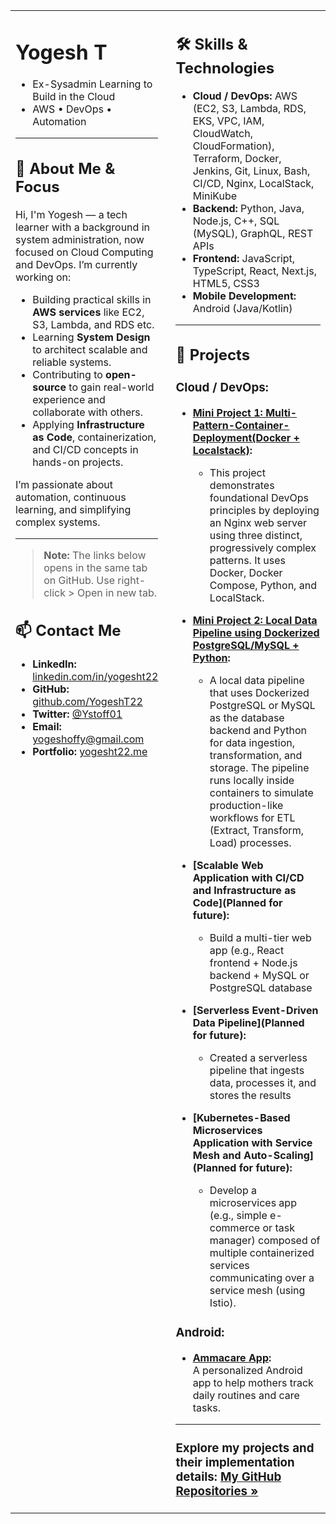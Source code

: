<table width="100%">
<tr>
<td width="45%" valign="top">

<!-- LEFT COLUMN: ABOUT, INTRO, CONTACT -->

# Yogesh T
* Ex-Sysadmin Learning to Build in the Cloud  
* AWS • DevOps • Automation 

---

## 👋 About Me & Focus

Hi, I'm Yogesh — a tech learner with a background in system administration, now focused on Cloud Computing and DevOps. I’m currently working on:

* Building practical skills in **AWS services** like EC2, S3, Lambda, and RDS etc.  
* Learning **System Design** to architect scalable and reliable systems.  
* Contributing to **open-source** to gain real-world experience and collaborate with others.  
* Applying **Infrastructure as Code**, containerization, and CI/CD concepts in hands-on projects.

I’m passionate about automation, continuous learning, and simplifying complex systems.

---

> **Note:** The links below opens in the same tab on GitHub. Use right-click > Open in new tab.

## 📫 Contact Me

* **LinkedIn:** [linkedin.com/in/yogesht22](https://linkedin.com/in/yogesht22)  
* **GitHub:** [github.com/YogeshT22](https://github.com/YogeshT22)  
* **Twitter:** [@Ystoff01](https://twitter.com/Ystoff01)  
* **Email:** [yogeshoffy@gmail.com](mailto:yogeshoffy@gmail.com)  
* **Portfolio:** [yogesht22.me](https://yogesht22.me)

</td>
<td width="55%" valign="top" style="padding-left: 20px;">

<!-- RIGHT COLUMN: SKILLS, PROJECTS -->

## 🛠️ Skills & Technologies

*   **Cloud / DevOps:**
    AWS (EC2, S3, Lambda, RDS, EKS, VPC, IAM, CloudWatch, CloudFormation), Terraform, Docker, Jenkins, Git, Linux, Bash, CI/CD, Nginx, LocalStack, MiniKube
*   **Backend:**
    Python, Java, Node.js, C++, SQL (MySQL), GraphQL, REST APIs
*   **Frontend:**
    JavaScript, TypeScript, React, Next.js, HTML5, CSS3
*   **Mobile Development:**
    Android (Java/Kotlin)

---

## 🚀 Projects

### Cloud / DevOps:

* **[Mini Project 1: Multi-Pattern-Container-Deployment(Docker + Localstack)](https://github.com/YogeshT22/Multi-Pattern-Container-Deployment):**
    * This project demonstrates foundational DevOps principles by deploying an Nginx web server using three distinct, progressively complex patterns. It uses Docker, Docker Compose, Python, and LocalStack.
 
* **[Mini Project 2: Local Data Pipeline using Dockerized PostgreSQL/MySQL + Python]():**
    * A local data pipeline that uses Dockerized PostgreSQL or MySQL as the database backend and Python for data ingestion, transformation, and storage. The pipeline runs locally inside containers to simulate production-like workflows for ETL (Extract, Transform, Load) processes.

* **[Scalable Web Application with CI/CD and Infrastructure as Code](Planned for future):**  
    * Build a multi-tier web app (e.g., React frontend + Node.js backend + MySQL or PostgreSQL database 

* **[Serverless Event-Driven Data Pipeline](Planned for future):**  
    * Created a serverless pipeline that ingests data, processes it, and stores the results

* **[Kubernetes-Based Microservices Application with Service Mesh and Auto-Scaling](Planned for future):**  
    * Develop a microservices app (e.g., simple e-commerce or task manager) composed of multiple containerized services communicating over a service mesh (using Istio).

### Android:

* **[Ammacare App](https://github.com/YogeshT22/Ammacare-Android-App.git):**  
  A personalized Android app to help mothers track daily routines and care tasks.
---
### **Explore my projects and their implementation details:** [My GitHub Repositories »](https://github.com/YogeshT22?tab=repositories)

</td>
</tr>
</table>

